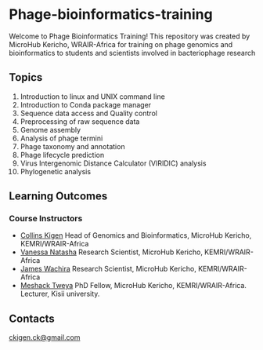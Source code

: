 # Phage-bioinformatics-training
Welcome to Phage Bioinformatics Training! This repository was created by MicroHub Kericho, WRAIR-Africa for training on phage genomics and bioinformatics to students and scientists involved in bacteriophage research

## Topics
1. Introduction to linux and UNIX command line
2. Introduction to Conda package manager
3. Sequence data access and Quality control
4. Preprocessing of raw sequence data
5. Genome assembly
6. Analysis of phage termini
7. Phage taxonomy and annotation
8. Phage lifecycle prediction
9. Virus Intergenomic Distance Calculator (VIRIDIC) analysis
10. Phylogenetic analysis

## Learning Outcomes

### Course Instructors

* [Collins Kigen](https://www.linkedin.com/in/collins-kigen-67b74910a/) Head of Genomics and Bioinformatics, MicroHub Kericho, KEMRI/WRAIR-Africa
* [Vanessa Natasha](https://www.linkedin.com/in/vanessa-natasha-5156b4220/) Research Scientist, MicroHub Kericho, KEMRI/WRAIR-Africa
* [James Wachira](https://www.linkedin.com/in/james-wachirah-3000/) Research Scientist, MicroHub Kericho, KEMRI/WRAIR-Africa
* [Meshack Tweya](https://www.linkedin.com/in/meshack-tweya-22b882112/) PhD Fellow, MicroHub Kericho, KEMRI/WRAIR-Africa. Lecturer, Kisii university.
## Contacts
[ckigen.ck@gmail.com](mailto:ckigen.ck@gmail.com)
